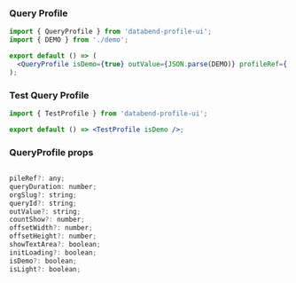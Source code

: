 ### Query Profile

```jsx
import { QueryProfile } from 'databend-profile-ui';
import { DEMO } from './demo';

export default () => (
  <QueryProfile isDemo={true} outValue={JSON.parse(DEMO)} profileRef={'body'} />
);
```

### Test Query Profile

```jsx
import { TestProfile } from 'databend-profile-ui';

export default () => <TestProfile isDemo />;
```

### QueryProfile props

```javascript

pileRef?: any;
queryDuration: number;
orgSlug?: string;
queryId?: string;
outValue?: string;
countShow?: number;
offsetWidth?: number;
offsetHeight?: number;
showTextArea?: boolean;
initLoading?: boolean;
isDemo?: boolean;
isLight?: boolean;

```
